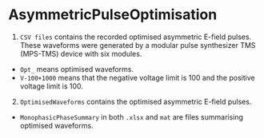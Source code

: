 # AsymmetricPulseOptimisation
1.  `CSV files` contains the recorded optimised asymmetric E-field pulses. These waveforms were generated by a modular pulse synthesizer TMS (MPS-TMS) device with six modules.
  * `Opt_` means optimised waveforms.
  * `V-100+1000` means that the negative voltage limit is 100 and the positive voltage limit is 100.
2. `OptimisedWaveforms` contains the optimised asymmetric E-field pulses.
  * `MonophasicPhaseSummary` in both `.xlsx` and `mat` are files summarising optimised waveforms.
